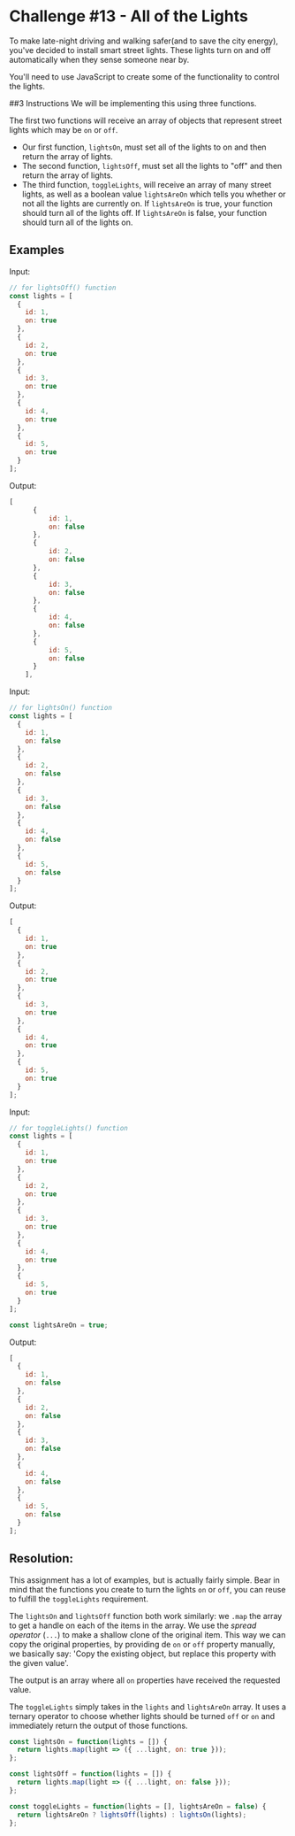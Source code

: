 # Challenge #13 - All of the Lights

To make late-night driving and walking safer(and to save the city energy), you've decided to install smart street lights. These lights turn on and off automatically when they sense someone near by.

You'll need to use JavaScript to create some of the functionality to control the lights.

##3 Instructions
We will be implementing this using three functions.

The first two functions will receive an array of objects that represent street lights which may be `on` or `off`.

- Our first function, `lightsOn`, must set all of the lights to on and then return the array of lights.
- The second function, `lightsOff`, must set all the lights to "off" and then return the array of lights.
- The third function, `toggleLights`, will receive an array of many street lights, as well as a boolean value `lightsAreOn` which tells you whether or not all the lights are currently on. If `lightsAreOn` is true, your function should turn all of the lights off. If `lightsAreOn` is false, your function should turn all of the lights on.

## Examples

Input:

```js
// for lightsOff() function
const lights = [
  {
    id: 1,
    on: true
  },
  {
    id: 2,
    on: true
  },
  {
    id: 3,
    on: true
  },
  {
    id: 4,
    on: true
  },
  {
    id: 5,
    on: true
  }
];
```

Output:

```js
[
      {
          id: 1,
          on: false
      },
      {
          id: 2,
          on: false
      },
      {
          id: 3,
          on: false
      },
      {
          id: 4,
          on: false
      },
      {
          id: 5,
          on: false
      }
    ],
```

Input:

```js
// for lightsOn() function
const lights = [
  {
    id: 1,
    on: false
  },
  {
    id: 2,
    on: false
  },
  {
    id: 3,
    on: false
  },
  {
    id: 4,
    on: false
  },
  {
    id: 5,
    on: false
  }
];
```

Output:

```js
[
  {
    id: 1,
    on: true
  },
  {
    id: 2,
    on: true
  },
  {
    id: 3,
    on: true
  },
  {
    id: 4,
    on: true
  },
  {
    id: 5,
    on: true
  }
];
```

Input:

```js
// for toggleLights() function
const lights = [
  {
    id: 1,
    on: true
  },
  {
    id: 2,
    on: true
  },
  {
    id: 3,
    on: true
  },
  {
    id: 4,
    on: true
  },
  {
    id: 5,
    on: true
  }
];

const lightsAreOn = true;
```

Output:

```js
[
  {
    id: 1,
    on: false
  },
  {
    id: 2,
    on: false
  },
  {
    id: 3,
    on: false
  },
  {
    id: 4,
    on: false
  },
  {
    id: 5,
    on: false
  }
];
```

## Resolution:

This assignment has a lot of examples, but is actually fairly simple. Bear in mind that the functions you create to turn the lights `on` or `off`, you can reuse to fulfill the `toggleLights` requirement.

The `lightsOn` and `lightsOff` function both work similarly: we `.map` the array to get a handle on each of the items in the array. We use the _spread operator_ (`...`) to make a shallow clone of the original item. This way we can copy the original properties, by providing de `on` or `off` property manually, we basically say: 'Copy the existing object, but replace this property with the given value'.

The output is an array where all `on` properties have received the requested value.

The `toggleLights` simply takes in the `lights` and `lightsAreOn` array. It uses a ternary operator to choose whether lights should be turned `off` or `on` and immediately return the output of those functions.

```js
const lightsOn = function(lights = []) {
  return lights.map(light => ({ ...light, on: true }));
};

const lightsOff = function(lights = []) {
  return lights.map(light => ({ ...light, on: false }));
};

const toggleLights = function(lights = [], lightsAreOn = false) {
  return lightsAreOn ? lightsOff(lights) : lightsOn(lights);
};
```
